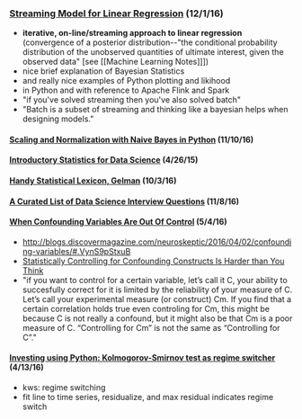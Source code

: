 ### [Streaming Model for Linear Regression](http://koaning.io/bayesian-propto-streaming-algorithms.html) (12/1/16)
* **iterative, on-line/streaming approach to linear regression** (convergence of a posterior distribution--"the conditional probability distribution of the unobserved quantities of ultimate interest, given the observed data" [see [[Machine Learning Notes]]])
* nice brief explanation of Bayesian Statistics
* and really nice examples of Python plotting and likihood
* in Python and with reference to Apache Flink and Spark
* "if you've solved streaming then you've also solved batch"
* "Batch is a subset of streaming and thinking like a bayesian helps when designing models."

#### [Scaling and Normalization with Naive Bayes in Python](http://sebastianraschka.com/Articles/2014_about_feature_scaling.html) (11/10/16)

#### [Introductory Statistics for Data Science](http://davegiles.blogspot.com/2015/04/introductory-statistics-for-data-science.html) (4/26/15)

#### [Handy Statistical Lexicon, Gelman](http://andrewgelman.com/2009/05/24/handy_statistic/) (10/3/16)

#### [A Curated List of Data Science Interview Questions](https://www.springboard.com/blog/data-science-interview-questions/) (11/8/16)

#### [When Confounding Variables Are Out Of Control](http://slatestarcodex.com/2016/04/15/links-416-they-cant-link-our-dick/) (5/4/16)
* http://blogs.discovermagazine.com/neuroskeptic/2016/04/02/confounding-variables/#.VynS9pStxuB
* [Statistically Controlling for Confounding Constructs Is Harder than You Think](http://journals.plos.org/plosone/article?id=10.1371/journal.pone.0152719)
* "if you want to control for a certain variable, let’s call it C, your ability to succesfully correct for it is limited by the reliability of your measure of C. Let’s call your experimental measure (or construct) Cm. If you find that a certain correlation holds true even controling for Cm, this might be because C is not really a confound, but it might also be that Cm is a poor measure of C. “Controlling for Cm” is not the same as “Controlling for C”."

#### [Investing using Python: Kolmogorov-Smirnov test as regime switcher](http://www.talaikis.com/kolmogorov-smirnov-test-as-regime-switcher/) (4/13/16)
* kws: regime switching
* fit line to time series, residualize, and max residual indicates regime switch